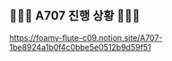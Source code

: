 ## 🏋🏼‍♀️ A707 진행 상황 🏋🏼‍♂️

 https://foamy-flute-c09.notion.site/A707-1be8924a1b0f4c0bbe5e0512b9d59f51 
